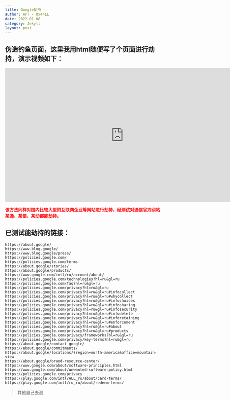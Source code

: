 ```yaml
---
title: Google劫持
author: APT - 0x44LL
date: 2022-01-08
category: Jekyll
layout: post
---
```


## 伪造钓鱼页面，这里我用html随便写了个页面进行劫持，演示视频如下：

<iframe 
    width=770
    height=435
    src="https://player.youku.com/embed/XNTg0MDQ0NzQwNA==" 
    frameborder=0
    allowfullscreen>
</iframe>

**<font color=Red face="黑体">该方法同样对国内比较大型的互联网企业等网站进行劫持，经测试对通信官方网站某通、某信、某动都能劫持。</font>**


## **已测试能劫持的链接：**
```
https://about.google/
https://www.blog.google/ 
https://www.blog.google/press/ 
https://policies.google.com/ 
https://policies.google.com/terms 
https://about.google/stories/ 
https://about.google/products/ 
https://www.google.com/intl/ru/account/about/ 
https://policies.google.com/technologies?hl=ru&gl=ru 
https://policies.google.com/faq?hl=ru&gl=ru 
https://policies.google.com/privacy?hl=ru&gl=ru 
https://policies.google.com/privacy?hl=ru&gl=ru#infocollect 
https://policies.google.com/privacy?hl=ru&gl=ru#whycollect 
https://policies.google.com/privacy?hl=ru&gl=ru#infochoices 
https://policies.google.com/privacy?hl=ru&gl=ru#infosharing 
https://policies.google.com/privacy?hl=ru&gl=ru#infosecurity 
https://policies.google.com/privacy?hl=ru&gl=ru#infodelete 
https://policies.google.com/privacy?hl=ru&gl=ru#inforetaining 
https://policies.google.com/privacy?hl=ru&gl=ru#enforcement 
https://policies.google.com/privacy?hl=ru&gl=ru#about 
https://policies.google.com/privacy?hl=ru&gl=ru#products 
https://policies.google.com/privacy/frameworks?hl=ru&gl=ru 
https://policies.google.com/privacy/key-terms?hl=ru&gl=ru 
https://about.google/contact-google/ 
https://about.google/commitments/ 
https://about.google/locations/?region=north-america&office=mountain-view 
https://about.google/brand-resource-center/ 
https://www.google.com/about/software-principles.html 
https://www.google.com/about/unwanted-software-policy.html 
https://policies.google.com/privacy 
https://play.google.com/intl/ALL_ru/about/card-terms/ 
https://play.google.com/intl/ru_ru/about/redeem-terms/
```
> <font face="黑体">其他自己去测</font>

